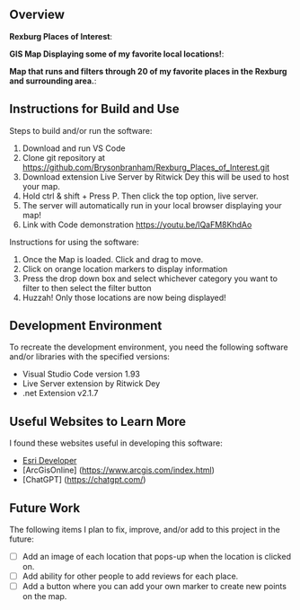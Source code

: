 ## Overview

**Rexburg Places of Interest**:

**GIS Map Displaying some of my favorite local locations!**:

**Map that runs and filters through 20 of my favorite places in the Rexburg and surrounding area.**:

## Instructions for Build and Use

Steps to build and/or run the software:

1. Download and run VS Code
2. Clone git repository at https://github.com/Brysonbranham/Rexburg_Places_of_Interest.git
3. Download extension  Live Server by Ritwick Dey this will be used to host your map.
4. Hold ctrl & shift + Press P. Then click the top option, live server.
5. The server will automatically run in your local browser displaying your map!
6. Link with Code demonstration   https://youtu.be/lQaFM8KhdAo

Instructions for using the software:

1. Once the Map is loaded. Click and drag to move. 
2. Click on orange location markers to display information
3. Press the drop down box and select whichever category you want to filter to then select the filter button
4. Huzzah! Only those locations are now being displayed! 

## Development Environment 

To recreate the development environment, you need the following software and/or libraries with the specified versions:

* Visual Studio Code version 1.93
* Live Server extension by Ritwick Dey
* .net Extension v2.1.7

## Useful Websites to Learn More

I found these websites useful in developing this software:

* [Esri Developer](https://developers.arcgis.com/javascript/latest/styling/)
* [ArcGisOnline] (https://www.arcgis.com/index.html)
* [ChatGPT] (https://chatgpt.com/)

## Future Work

The following items I plan to fix, improve, and/or add to this project in the future:

* [ ] Add an image of each location that pops-up when the location is clicked on. 
* [ ] Add ability for other people to add reviews for each place.
* [ ] Add a button where you can add your own marker to create new points on the map.